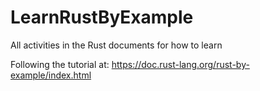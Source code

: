 # LearnRustByExample
All activities in the Rust documents for how to learn

Following the tutorial at: https://doc.rust-lang.org/rust-by-example/index.html
